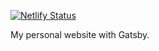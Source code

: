 [![Netlify Status](https://api.netlify.com/api/v1/badges/bfdc0bdf-880b-4203-97fa-59df74e4538c/deploy-status)](https://app.netlify.com/sites/gokalp/deploys)

My personal website with Gatsby.
